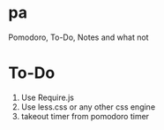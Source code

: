 pa
==

Pomodoro, To-Do, Notes and what not



To-Do
=====

1. Use Require.js
2. Use less.css or any other css engine
3. takeout timer from pomodoro timer
